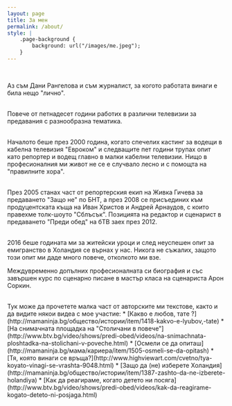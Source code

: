 ```yaml
---
layout: page
title: За мен
permalink: /about/
style: |
    .page-background {
        background: url("/images/me.jpeg");
    }
---
```



&nbsp;&nbsp;&nbsp;&nbsp;&nbsp;&nbsp;&nbsp;&nbsp;

Аз съм Дани Рангелова и съм журналист, за когото работата винаги е била нещо "лично".
<br>
<br>

Повече от петнадесет години работих в различни телевизии за предавания с разнообразна тематика. 
<br>
<br>

Началото беше през 2000 година, когато спечелих кастинг за водещи в кабелна телевизия "Евроком" и следващите пет години трупах опит като репортер и водещ главно в малки кабелни телевизии. Нищо в професионалния ми живот не се е случвало лесно и с помощта на "правилните хора".
<br>
<br>

През 2005 станах част от репортерския екип на Живка Гичева за предаването "Защо не" по БНТ, а през 2008 се присъединих към продуцентската къща на Иван Христов и Андрей Арнаудов, с които правехме толк-шоуто "Сблъсък".
Позицията на редактор и сценарист в предаването "Преди обед" на бТВ заех през 2012. 
<br>
<br>

2016 беше годината ми за житейски уроци и след неуспешен опит за емигранство в Холандия се върнах у нас. Никога не съжалих, защото този опит ми даде много повече, отколкото ми взе. 

Междувременно допълних професионалната си биография и със завършен курс по сценарно писане в мастър класа на сценариста Арон Соркин.


<br>
Тук може да прочетете малка част от авторските ми текстове, както и да видите някои видеа с мое участие: 
* [Какво е любов, тате ?](http://mamaninja.bg/общество/истории/item/1418-kakvo-e-lyubov,-tate)
* [На снимачната площадка на "Столичани в повече"](http://www.btv.bg/video/shows/predi-obed/videos/na-snimachnata-ploshtadka-na-stolichani-v-poveche.html)
* [Осмели се да опиташ](http://mamaninja.bg/мама/кариера/item/1505-osmeli-se-da-opitash)
* [Тя, която винаги се връща?](http://www.highviewart.com/cvetno/tya-koyato-vinagi-se-vrashta-9048.html)
* [Защо да (не) изберете Холандия](http://mamaninja.bg/общество/истории/item/1387-zashto-da-ne-izberete-holandiya)
* [Как да реагираме, когато детето ни посяга](http://www.btv.bg/video/shows/predi-obed/videos/kak-da-reagirame-kogato-deteto-ni-posjaga.html)